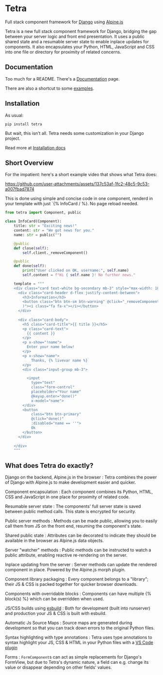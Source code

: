 # Tetra

Full stack component framework for [Django](http://djangoproject.com) using [Alpine.js](https://alpinejs.dev)

Tetra is a new full stack component framework for Django, bridging the gap between your server logic and front end presentation. It uses a public shared state and a resumable server state to enable inplace updates for components. It also encapsulates your Python, HTML, JavaScript and CSS into one file or directory for proximity of related concerns.


## Documentation

Too much for a README. There's a [Documentation](https://tetra.readthedocs.org) page. 

There are also a shortcut to some [examples](https://www.tetraframework.com/examples/).

## Installation

As usual:
```
pip install tetra
```

But wait, this isn't all. Tetra needs some customization in your Django project. 

Read more at [Installation docs](https:/www.tetraframework.com/installation.md)

## Short Overview

For the impatient: here's a short example video that shows what Tetra does:


https://github.com/user-attachments/assets/137c53af-1fc2-48c5-9c53-a007fbad7874



This is done using simple and concise code in one component, renderd in your template with just `{% InfoCard / %}. No page reload needed.

```python
from tetra import Component, public

class InfoCard(Component):
    title: str = "Exciting news!"
    content: str = "We got news for you."
    name: str = public("")

    @public
    def close(self):
        self.client._removeComponent()

    @public
    def done(self):
        print("User clicked on OK, username:", self.name)
        self.content = f"Hi { self.name }! No further news."

    template = """
    <div class="card text-white bg-secondary mb-3" style="max-width: 18rem;">
      <div class="card-header d-flex justify-content-between">
        <h3>Information</h3>
        <button class="btn btn-sm btn-warning" @click="_removeComponent(
        )"><i class="fa fa-x"></i></button>
      </div>
      
      <div class="card-body">
        <h5 class="card-title">{{ title }}</h5>
        <p class="card-text">
          {{ content }}
        </p>
        <p x-show="!name">
          Enter your name below!
        </p>
        <p x-show="name">
            Thanks, {% livevar name %}
        </p>
        <div class="input-group mb-3">

          <input 
            type="text" 
            class="form-control" 
            placeholder="Your name" 
            @keyup.enter="done()"
            x-model="name">
        </div>
        <button 
            class="btn btn-primary" 
            @click="done()" 
            :disabled="name == ''">
            Ok
        </button>
      </div>
      
    </div>
    """
```

## What does Tetra do exactly?

Django on the backend, Alpine.js in the browser
: Tetra combines the power of Django with Alpine.js to make development easier and quicker.

Component encapsulation
: Each component combines its Python, HTML, CSS and JavaScript in one place for proximity of related code.

Resumable server state
: The components' full server state is saved between public method calls. This state is encrypted for security.

Public server methods
: Methods can be made public, allowing you to easily call them from JS on the front end, resuming the component's state.

Shared public state
: Attributes can be decorated to indicate they should be available in the browser as Alpine.js data objects.

Server "watcher" methods
: Public methods can be instructed to watch a public attribute, enabling reactive re-rendering on the server.

Inplace updating from the server
: Server methods can update the rendered component in place. Powered by the Alpine.js morph plugin.

Component library packaging
: Every component belongs to a "library"; their JS & CSS is packed together for quicker browser downloads.

Components with overridable blocks
: Components can have multiple {% block(s) %} which can be overridden when used.

JS/CSS builds using [esbuild](https://esbuild.github.io)
: Both for development (built into runserver) and production your JS & CSS is built with esbuild.

Automatic Js Source Maps
: Source maps are generated during development so that you can track down errors to the original Python files.

Syntax highlighting with type annotations
: Tetra uses type annotations to syntax highlight your JS, CSS & HTML in your Python files with a [VS Code plugin](https://github.com/samwillis/python-inline-source/tree/main/vscode-python-inline-source)

Forms
: `FormComponent`s can act as simple replacements for Django's FormView, but due to Tetra's dynamic nature, a field can e.g. change its value or disappear depending on other fields' values.
